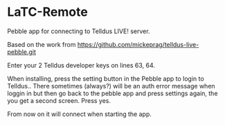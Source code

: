 LaTC-Remote
===========

Pebble app for connecting to Telldus LIVE! server.

Based on the work from https://github.com/mickeprag/telldus-live-pebble.git

Enter your 2 Telldus developer keys on lines 63, 64.

When installing, press the setting button in the Pebble app to login to Telldus..
There sometimes (always?) will be an auth error message when loggin in but then go back to the pebble app and press settings again, the you get a second screen. Press yes.

From now on it will connect when starting the app.
